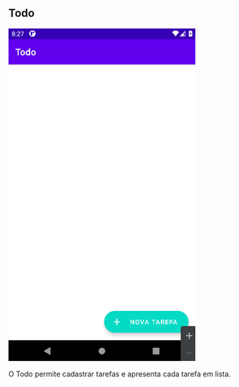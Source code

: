 ## Todo

![Amostra do App rodando](todo-sample.gif)

O Todo permite cadastrar tarefas e apresenta cada tarefa em lista.